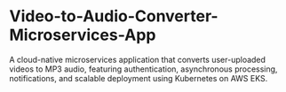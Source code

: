 # Video-to-Audio-Converter-Microservices-App
A cloud-native microservices application that converts user-uploaded videos to MP3 audio, featuring authentication, asynchronous processing, notifications, and scalable deployment using Kubernetes on AWS EKS.
